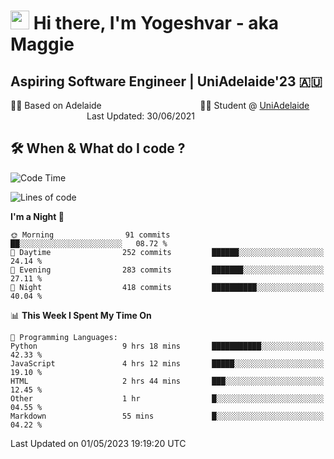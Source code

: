 <h1><img src="https://emojis.slackmojis.com/emojis/images/1531849430/4246/blob-sunglasses.gif?1531849430" width="30"/> Hi there, I'm Yogeshvar - aka Maggie</h1>

## Aspiring Software Engineer | UniAdelaide'23 🇦🇺  
🏂🏻  Based on Adelaide &nbsp;&nbsp;&nbsp;&nbsp;&nbsp;&nbsp;&nbsp;&nbsp;&nbsp;&nbsp;&nbsp;&nbsp;&nbsp;&nbsp;&nbsp;&nbsp;&nbsp;&nbsp;&nbsp;&nbsp;&nbsp;&nbsp;&nbsp;&nbsp;&nbsp;&nbsp;&nbsp;&nbsp;&nbsp;&nbsp;&nbsp;&nbsp;&nbsp;&nbsp;&nbsp;&nbsp;&nbsp;&nbsp;&nbsp;👨‍💻 Student @ [UniAdelaide](https://www.adelaide.edu.au)   &nbsp;&nbsp;&nbsp;&nbsp;&nbsp;&nbsp;&nbsp;&nbsp;&nbsp;&nbsp;&nbsp;&nbsp;&nbsp;&nbsp;&nbsp;&nbsp;&nbsp;&nbsp;&nbsp;&nbsp;&nbsp;&nbsp;&nbsp;&nbsp;&nbsp;&nbsp;&nbsp;&nbsp;&nbsp;&nbsp;&nbsp;Last Updated: 30/06/2021

## 🛠 When & What do I code ?  

<!--START_SECTION:waka-->
![Code Time](http://img.shields.io/badge/Code%20Time-2%2C122%20hrs%2014%20mins-blue)

![Lines of code](https://img.shields.io/badge/From%20Hello%20World%20I%27ve%20Written-3.5%20million%20lines%20of%20code-blue)

**I'm a Night 🦉** 

```text
🌞 Morning                91 commits          ██░░░░░░░░░░░░░░░░░░░░░░░   08.72 % 
🌆 Daytime                252 commits         ██████░░░░░░░░░░░░░░░░░░░   24.14 % 
🌃 Evening                283 commits         ███████░░░░░░░░░░░░░░░░░░   27.11 % 
🌙 Night                  418 commits         ██████████░░░░░░░░░░░░░░░   40.04 % 
```


📊 **This Week I Spent My Time On** 

```text
💬 Programming Languages: 
Python                   9 hrs 18 mins       ███████████░░░░░░░░░░░░░░   42.33 % 
JavaScript               4 hrs 12 mins       █████░░░░░░░░░░░░░░░░░░░░   19.10 % 
HTML                     2 hrs 44 mins       ███░░░░░░░░░░░░░░░░░░░░░░   12.45 % 
Other                    1 hr                █░░░░░░░░░░░░░░░░░░░░░░░░   04.55 % 
Markdown                 55 mins             █░░░░░░░░░░░░░░░░░░░░░░░░   04.22 % 
```


 Last Updated on 01/05/2023 19:19:20 UTC
<!--END_SECTION:waka-->
